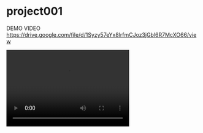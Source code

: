 # project001

DEMO VIDEO https://drive.google.com/file/d/1Syzy57eYx8lrfmCJoz3jGbl6R7McXO66/view

<video src="video/credit_management.mp4" width="320" height="200" controls preload></video>

